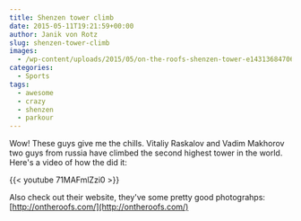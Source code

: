 ```yaml
---
title: Shenzen tower climb
date: 2015-05-11T19:21:59+00:00
author: Janik von Rotz
slug: shenzen-tower-climb
images:
  - /wp-content/uploads/2015/05/on-the-roofs-shenzen-tower-e1431368470625.jpg
categories:
  - Sports
tags:
  - awesome
  - crazy
  - shenzen
  - parkour
---
```

Wow! These guys give me the chills. Vitaliy Raskalov and Vadim Makhorov two guys from russia have climbed the second highest tower in the world. Here's a video of how the did it:

{{< youtube 71MAFmlZzi0 >}}

Also check out their website, they've some pretty good photograhps: [http://ontheroofs.com/](http://ontheroofs.com/)